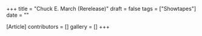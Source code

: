 +++
title = "Chuck E. March (Rerelease)"
draft = false
tags = ["Showtapes"]
date = ""

[Article]
contributors = []
gallery = []
+++